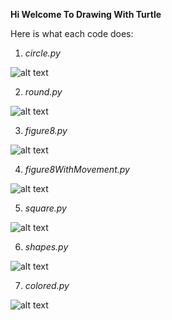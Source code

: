 <b>Hi Welcome To Drawing With Turtle</b>

Here is what each code does:

1) _circle.py_

![alt text](./circles.png?raw=true)

2) _round.py_

![alt text](./round.png?raw=true)

3) _figure8.py_

![alt text](./figure8.png?raw=true)

4) _figure8WithMovement.py_

![alt text](./figure8W.png?raw=true)

5) _square.py_

![alt text](./square.png?raw=true)

6) _shapes.py_

![alt text](./shapes.png?raw=true)

7) _colored.py_

![alt text](./colored.png?raw=true)
